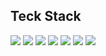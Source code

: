 <h2>Teck Stack</h2>
<img src=https://img.shields.io/badge/html5-%23E34F26.svg?style=for-the-badge&logo=html5&logoColor=white/>
<img src=https://img.shields.io/badge/css3-%231572B6.svg?style=for-the-badge&logo=css3&logoColor=white/>
<img src=https://img.shields.io/badge/javascript-%23323330.svg?style=for-the-badge&logo=javascript&logoColor=%23F7DF1E/>
<img src=https://img.shields.io/badge/react-%2320232a.svg?style=for-the-badge&logo=react&logoColor=%2361DAFB/>
<img src=https://img.shields.io/badge/figma-%23F24E1E.svg?style=for-the-badge&logo=figma&logoColor=white/>
<img src=https://img.shields.io/badge/github-%23121011.svg?style=for-the-badge&logo=github&logoColor=white/>
<img src=https://img.shields.io/badge/git-%23F05033.svg?style=for-the-badge&logo=git&logoColor=white/>
